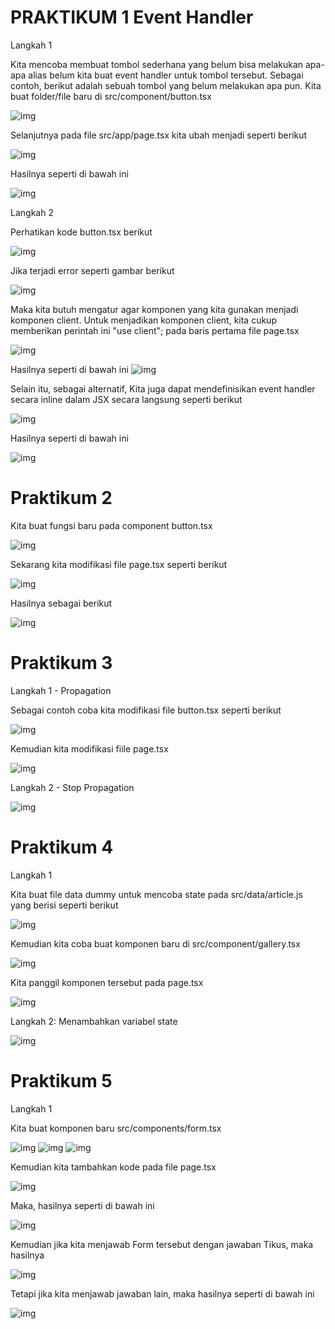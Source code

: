 # PRAKTIKUM 1 Event Handler

Langkah 1

Kita mencoba membuat tombol sederhana yang belum bisa melakukan apa-apa alias belum kita buat event handler untuk tombol tersebut. Sebagai contoh, berikut adalah sebuah tombol yang belum melakukan apa pun. Kita buat folder/file baru di src/component/button.tsx

![img](/04-event-state/img/kode%20program%20button%20no%201.PNG)

Selanjutnya pada file src/app/page.tsx kita ubah menjadi seperti berikut 

![img](/04-event-state/img/kode%20program%20page%20no%201.PNG)

Hasilnya seperti di bawah ini 

![img](/04-event-state/img/hasil%20no%201%20ini%20tombol.PNG)


Langkah 2

Perhatikan kode button.tsx berikut

![img](/04-event-state/img/button%20langkah%202.PNG)

Jika terjadi error seperti gambar berikut

![img](/04-event-state/img/erorr%20langkah%202.PNG)

Maka kita butuh mengatur agar komponen yang kita gunakan menjadi komponen client. Untuk menjadikan komponen client, kita cukup memberikan perintah ini "use client"; pada baris pertama file page.tsx

![img](/04-event-state/img/button%20langkah%202%20biar%20tdk%20error.PNG)

Hasilnya seperti di bawah ini
![img](/04-event-state/img/hasil%20setelah%20error%20button%202.PNG)

Selain itu, sebagai alternatif, Kita juga dapat mendefinisikan event handler secara inline dalam JSX secara langsung seperti berikut

![img](/04-event-state/img/koding%20jsx.PNG)

Hasilnya seperti di bawah ini

![img](/04-event-state/img/hasil%20jsx.PNG)

# Praktikum 2

Kita buat fungsi baru pada component button.tsx

![img](/04-event-state/img/kode%20program%20button%20prakyikum%202.PNG)

Sekarang kita modifikasi file page.tsx seperti berikut

![img](/04-event-state/img/kode%20program%20page%20praktikum%202.PNG)

Hasilnya sebagai berikut

![img](/04-event-state/img/hasil%20praktikum%202.PNG)

# Praktikum 3

Langkah 1 - Propagation

Sebagai contoh coba kita modifikasi file button.tsx seperti berikut

![img](/04-event-state/img/kode%20program%20button%20praktikum%203.PNG)

Kemudian kita modifikasi fiile page.tsx

![img](/04-event-state/img/kode%20program%20page%20praktikum%203.PNG)

Langkah 2 - Stop Propagation

![img](/04-event-state/img/kode%20program%20button%20praktikum%203%20langkah%202.PNG)


# Praktikum 4

Langkah 1

Kita buat file data dummy untuk mencoba state pada src/data/article.js yang berisi seperti berikut

![img](/04-event-state/img/kode%20program%20artikel%20js%20park%204%20langkah%201.PNG)

Kemudian kita coba buat komponen baru di src/component/gallery.tsx

![img](/04-event-state/img/kode%20program%20gallery%20praktikum%204%20langkah%201.PNG)

Kita panggil komponen tersebut pada page.tsx

![img](/04-event-state/img/kode%20program%20page%20praktikum%204%20langkah%201.PNG)

Langkah 2: Menambahkan variabel state

![img](/04-event-state/img/kode%20program%20gallery%20praktikum%204%20langkah%202.PNG)

# Praktikum 5

Langkah 1

Kita buat komponen baru src/components/form.tsx

![img](/04-event-state/img/kode%20program%20Form%20praktikum%205.PNG)
![img](/04-event-state/img/kode%20program%20form%20praktikum%205%20kedua.PNG)
![img](/04-event-state/img/kode%20program%20form%20praktikum%205%20ketiga.PNG)

Kemudian kita tambahkan kode pada file page.tsx

![img](/04-event-state/img/kode%20program%20page%20praktikum%205.PNG)

Maka, hasilnya seperti di bawah ini

![img](/04-event-state/img/hasil%20form%20tikus.PNG)

Kemudian jika kita menjawab Form tersebut dengan jawaban Tikus, maka hasilnya

![img](/04-event-state/img/hasil%20jawaban%20benar%20tikus.PNG)

Tetapi jika kita menjawab jawaban lain, maka hasilnya seperti di bawah ini

![img](/04-event-state/img/hasil%20jawaban%20form%20tikus%20salah.PNG)



